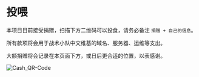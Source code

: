 # 投喂

本项目目前接受捐赠，扫描下方二维码可以投食，请务必备注 `捐赠 + 自己的信息`。

所有款项将会用于战术小队中文维基的域名、服务器、运维等支出。

大额捐赠将会记录在本页面下方，或日后更合适的位置，以表感谢。

![Cash_QR-Code](/img/cash_qr.jpg)